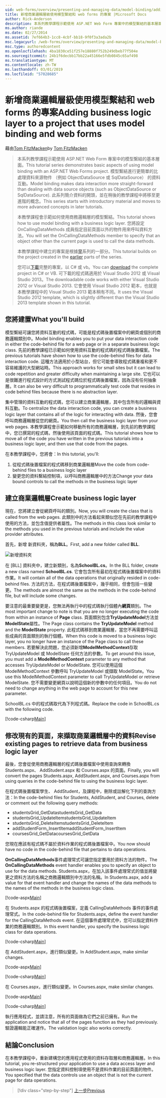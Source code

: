 ```yaml
---
uid: web-forms/overview/presenting-and-managing-data/model-binding/adding-business-logic-layer
title: 新增商業邏輯層級使用模型繫結和 web forms 的專案 |Microsoft Docs
author: Rick-Anderson
description: 本系列教學課程示範使用 ASP.NET Web Form 專案中的模型繫結的基本層面。 模型繫結進行資料互動更多簡單-...
ms.author: riande
ms.date: 02/27/2014
ms.assetid: 7ef664b3-1cc8-4cbf-bb18-9f0f3a3ada2b
msc.legacyurl: /web-forms/overview/presenting-and-managing-data/model-binding/adding-business-logic-layer
msc.type: authoredcontent
ms.openlocfilehash: 4ba1830ce51f257e18880f752b249dbeb77f504e
ms.sourcegitcommit: 24b1f6decbb17bb22a45166e5fdb0845c65af498
ms.translationtype: MT
ms.contentlocale: zh-TW
ms.lasthandoff: 03/01/2019
ms.locfileid: "57028685"
---
```

<a name="adding-business-logic-layer-to-a-project-that-uses-model-binding-and-web-forms"></a><span data-ttu-id="494b0-104">新增商業邏輯層級使用模型繫結和 web forms 的專案</span><span class="sxs-lookup"><span data-stu-id="494b0-104">Adding business logic layer to a project that uses model binding and web forms</span></span>
====================
<span data-ttu-id="494b0-105">藉由[Tom FitzMacken](https://github.com/tfitzmac)</span><span class="sxs-lookup"><span data-stu-id="494b0-105">by [Tom FitzMacken](https://github.com/tfitzmac)</span></span>

> <span data-ttu-id="494b0-106">本系列教學課程示範使用 ASP.NET Web Form 專案中的模型繫結的基本層面。</span><span class="sxs-lookup"><span data-stu-id="494b0-106">This tutorial series demonstrates basic aspects of using model binding with an ASP.NET Web Forms project.</span></span> <span data-ttu-id="494b0-107">模型繫結進行更簡單的比處理資料來源物件 （例如 ObjectDataSource 或 SqlDataSource） 的資料互動。</span><span class="sxs-lookup"><span data-stu-id="494b0-107">Model binding makes data interaction more straight-forward than dealing with data source objects (such as ObjectDataSource or SqlDataSource).</span></span> <span data-ttu-id="494b0-108">此系列簡介資料的開頭，並在稍後的教學課程中將移至更進階的概念。</span><span class="sxs-lookup"><span data-stu-id="494b0-108">This series starts with introductory material and moves to more advanced concepts in later tutorials.</span></span>
> 
> <span data-ttu-id="494b0-109">本教學課程會示範如何使用商務邏輯層的模型繫結。</span><span class="sxs-lookup"><span data-stu-id="494b0-109">This tutorial shows how to use model binding with a business logic layer.</span></span> <span data-ttu-id="494b0-110">您將設定 OnCallingDataMethods 成員指定目前頁面以外的物件用來呼叫資料方法。</span><span class="sxs-lookup"><span data-stu-id="494b0-110">You will set the OnCallingDataMethods member to specify that an object other than the current page is used to call the data methods.</span></span>
> 
> <span data-ttu-id="494b0-111">本教學課程中建立的專案是根據[早](retrieving-data.md)系列的一部分。</span><span class="sxs-lookup"><span data-stu-id="494b0-111">This tutorial builds on the project created in the [earlier](retrieving-data.md) parts of the series.</span></span>
> 
> <span data-ttu-id="494b0-112">您可以[下載](https://go.microsoft.com/fwlink/?LinkId=286116)完整的專案，以 C# 或 vb。</span><span class="sxs-lookup"><span data-stu-id="494b0-112">You can [download](https://go.microsoft.com/fwlink/?LinkId=286116) the complete project in C# or VB.</span></span> <span data-ttu-id="494b0-113">可下載的程式碼適用於 Visual Studio 2012 或 Visual Studio 2013。</span><span class="sxs-lookup"><span data-stu-id="494b0-113">The downloadable code works with either Visual Studio 2012 or Visual Studio 2013.</span></span> <span data-ttu-id="494b0-114">它會使用 Visual Studio 2012 範本，也就是本教學課程中的 Visual Studio 2013 範本稍有不同。</span><span class="sxs-lookup"><span data-stu-id="494b0-114">It uses the Visual Studio 2012 template, which is slightly different than the Visual Studio 2013 template shown in this tutorial.</span></span>


## <a name="what-youll-build"></a><span data-ttu-id="494b0-115">您將建置</span><span class="sxs-lookup"><span data-stu-id="494b0-115">What you'll build</span></span>

<span data-ttu-id="494b0-116">模型繫結可讓您將資料互動的程式碼，可能是程式碼後置檔案中的網頁或個別的商務邏輯類別中。</span><span class="sxs-lookup"><span data-stu-id="494b0-116">Model binding enables you to put your data interaction code in either the code-behind file for a web page or in a separate business logic class.</span></span> <span data-ttu-id="494b0-117">先前的教學課程已示範如何使用資料互動的程式碼的程式碼後置檔案。</span><span class="sxs-lookup"><span data-stu-id="494b0-117">The previous tutorials have shown how to use the code-behind files for data interaction code.</span></span> <span data-ttu-id="494b0-118">這種方法適用於小型站台，但它可能會導致程式碼重複和更不容易維護的大型網站時。</span><span class="sxs-lookup"><span data-stu-id="494b0-118">This approach works for small sites but it can lead to code repetition and greater difficulty when maintaining a large site.</span></span> <span data-ttu-id="494b0-119">它也可以是很難進行程式設計的方式測試程式碼位於程式碼後置檔案，因為沒有任何抽象層。</span><span class="sxs-lookup"><span data-stu-id="494b0-119">It can also be very difficult to programmatically test code that resides in code behind files because there is no abstraction layer.</span></span>

<span data-ttu-id="494b0-120">集中管理的資料互動的程式碼，您可以建立商業邏輯層，其中包含所有的邏輯與資料互動。</span><span class="sxs-lookup"><span data-stu-id="494b0-120">To centralize the data interaction code, you can create a business logic layer that contains all of the logic for interacting with data.</span></span> <span data-ttu-id="494b0-121">然後，您會呼叫商務邏輯層從您的網頁。</span><span class="sxs-lookup"><span data-stu-id="494b0-121">You then call the business logic layer from your web pages.</span></span> <span data-ttu-id="494b0-122">本教學課程會示範如何移動所有的商務邏輯層，到先前的教學課程中，您已撰寫的程式碼，然後使用該頁面的程式碼。</span><span class="sxs-lookup"><span data-stu-id="494b0-122">This tutorial shows how to move all of the code you have written in the previous tutorials into a business logic layer, and then use that code from the pages.</span></span>

<span data-ttu-id="494b0-123">在本教學課程中，您將會：</span><span class="sxs-lookup"><span data-stu-id="494b0-123">In this tutorial, you'll:</span></span>

1. <span data-ttu-id="494b0-124">從程式碼後置檔案的程式碼移到商業邏輯層</span><span class="sxs-lookup"><span data-stu-id="494b0-124">Move the code from code-behind files to a business logic layer</span></span>
2. <span data-ttu-id="494b0-125">變更您的資料繫結控制項，以呼叫商務邏輯層中的方法</span><span class="sxs-lookup"><span data-stu-id="494b0-125">Change your data bound controls to call the methods in the business logic layer</span></span>

## <a name="create-business-logic-layer"></a><span data-ttu-id="494b0-126">建立商業邏輯層</span><span class="sxs-lookup"><span data-stu-id="494b0-126">Create business logic layer</span></span>

<span data-ttu-id="494b0-127">現在，您將建立會從網頁呼叫的類別。</span><span class="sxs-lookup"><span data-stu-id="494b0-127">Now, you will create the class that is called from the web pages.</span></span> <span data-ttu-id="494b0-128">此類別中的方法看起來類似您在先前的教學課程中使用的方法，並包含值提供者屬性。</span><span class="sxs-lookup"><span data-stu-id="494b0-128">The methods in this class look similar to the methods you used in the previous tutorials and include the value provider attributes.</span></span>

<span data-ttu-id="494b0-129">首先，新增 新資料夾，稱為**BLL**。</span><span class="sxs-lookup"><span data-stu-id="494b0-129">First, add a new folder called **BLL**.</span></span>

![新增資料夾](adding-business-logic-layer/_static/image1.png)

<span data-ttu-id="494b0-131">在 [BLL] 資料夾中，建立新類別，名為**SchoolBL.cs**。</span><span class="sxs-lookup"><span data-stu-id="494b0-131">In the BLL folder, create a new class named **SchoolBL.cs**.</span></span> <span data-ttu-id="494b0-132">它會包含所有最初在程式碼後置檔案中的資料作業。</span><span class="sxs-lookup"><span data-stu-id="494b0-132">It will contain all of the data operations that originally resided in code-behind files.</span></span> <span data-ttu-id="494b0-133">方法的方法，在程式碼後置檔案中，幾乎相同，但會包括一些變更。</span><span class="sxs-lookup"><span data-stu-id="494b0-133">The methods are almost the same as the methods in the code-behind file, but will include some changes.</span></span>

<span data-ttu-id="494b0-134">要注意的最重要變更是，您無法再執行中的程式碼執行個體內**網頁**類別。</span><span class="sxs-lookup"><span data-stu-id="494b0-134">The most important change to note is that you are no longer executing the code from within an instance of **Page** class.</span></span> <span data-ttu-id="494b0-135">頁面類別包含**TryUpdateModel**方法並**ModelState**屬性。</span><span class="sxs-lookup"><span data-stu-id="494b0-135">The Page class contains the **TryUpdateModel** method and the **ModelState** property.</span></span> <span data-ttu-id="494b0-136">此程式碼移到商業邏輯層，當您不再需要呼叫這些成員的頁面類別的執行個體。</span><span class="sxs-lookup"><span data-stu-id="494b0-136">When this code is moved to a business logic layer, you no longer have an instance of the Page class to call these members.</span></span> <span data-ttu-id="494b0-137">若要解決此問題，您必須新增**ModelMethodContext**存取 TryUpdateModel 或 ModelState 任何方法的參數。</span><span class="sxs-lookup"><span data-stu-id="494b0-137">To get around this issue, you must add a **ModelMethodContext** parameter to any method that accesses TryUpdateModel or ModelState.</span></span> <span data-ttu-id="494b0-138">您可以使用這個 ModelMethodContext 參數呼叫 TryUpdateModel 或擷取 ModelState。</span><span class="sxs-lookup"><span data-stu-id="494b0-138">You use this ModelMethodContext parameter to call TryUpdateModel or retrieve ModelState.</span></span> <span data-ttu-id="494b0-139">您不需要變更網頁以說明這個新的參數中的任何項目。</span><span class="sxs-lookup"><span data-stu-id="494b0-139">You do not need to change anything in the web page to account for this new parameter.</span></span>

<span data-ttu-id="494b0-140">SchoolBL.cs 中的程式碼取代為下列程式碼。</span><span class="sxs-lookup"><span data-stu-id="494b0-140">Replace the code in SchoolBL.cs with the following code.</span></span>

[!code-csharp[Main](adding-business-logic-layer/samples/sample1.cs)]

## <a name="revise-existing-pages-to-retrieve-data-from-business-logic-layer"></a><span data-ttu-id="494b0-141">修改現有的頁面，來擷取商業邏輯層中的資料</span><span class="sxs-lookup"><span data-stu-id="494b0-141">Revise existing pages to retrieve data from business logic layer</span></span>

<span data-ttu-id="494b0-142">最後，您會從使用商務邏輯層的程式碼後置檔案中使用查詢來轉換 Students.aspx、 AddStudent.aspx 和 Courses.aspx 的頁面。</span><span class="sxs-lookup"><span data-stu-id="494b0-142">Finally, you will convert the pages Students.aspx, AddStudent.aspx, and Courses.aspx from using queries in the code-behind file to using the business logic layer.</span></span>

<span data-ttu-id="494b0-143">在程式碼後置檔案學生、 AddStudent，及課程中，刪除或註解化下列的查詢方法：</span><span class="sxs-lookup"><span data-stu-id="494b0-143">In the code-behind files for Students, AddStudent, and Courses, delete or comment out the following query methods:</span></span>

- <span data-ttu-id="494b0-144">studentsGrid\_GetData</span><span class="sxs-lookup"><span data-stu-id="494b0-144">studentsGrid\_GetData</span></span>
- <span data-ttu-id="494b0-145">studentsGrid\_UpdateItem</span><span class="sxs-lookup"><span data-stu-id="494b0-145">studentsGrid\_UpdateItem</span></span>
- <span data-ttu-id="494b0-146">studentsGrid\_DeleteItem</span><span class="sxs-lookup"><span data-stu-id="494b0-146">studentsGrid\_DeleteItem</span></span>
- <span data-ttu-id="494b0-147">addStudentForm\_InsertItem</span><span class="sxs-lookup"><span data-stu-id="494b0-147">addStudentForm\_InsertItem</span></span>
- <span data-ttu-id="494b0-148">coursesGrid\_GetData</span><span class="sxs-lookup"><span data-stu-id="494b0-148">coursesGrid\_GetData</span></span>

<span data-ttu-id="494b0-149">您現在應該有程式碼不屬於資料作業的程式碼後置檔案中。</span><span class="sxs-lookup"><span data-stu-id="494b0-149">You now should have no code in the code-behind file that pertains to data operations.</span></span>

<span data-ttu-id="494b0-150">**OnCallingDataMethods**事件處理常式可讓您指定要用於資料方法的物件。</span><span class="sxs-lookup"><span data-stu-id="494b0-150">The **OnCallingDataMethods** event handler enables you to specify an object to use for the data methods.</span></span> <span data-ttu-id="494b0-151">Students.aspx，在加入該事件處理常式的值並將變更之資料方法的名稱之商務邏輯類別中方法的名稱。</span><span class="sxs-lookup"><span data-stu-id="494b0-151">In Students.aspx, add a value for that event handler and change the names of the data methods to the names of the methods in the business logic class.</span></span>

[!code-aspx[Main](adding-business-logic-layer/samples/sample2.aspx?highlight=3-4,8)]

<span data-ttu-id="494b0-152">在 Students.aspx 的程式碼後置檔案，定義 CallingDataMethods 事件的事件處理常式。</span><span class="sxs-lookup"><span data-stu-id="494b0-152">In the code-behind file for Students.aspx, define the event handler for the CallingDataMethods event.</span></span> <span data-ttu-id="494b0-153">在這個事件處理常式中，您可以指定資料作業的商務邏輯類別。</span><span class="sxs-lookup"><span data-stu-id="494b0-153">In this event handler, you specify the business logic class for data operations.</span></span>

[!code-csharp[Main](adding-business-logic-layer/samples/sample3.cs)]

<span data-ttu-id="494b0-154">在 AddStudent.aspx，進行類似變更。</span><span class="sxs-lookup"><span data-stu-id="494b0-154">In AddStudent.aspx, make similar changes.</span></span>

[!code-aspx[Main](adding-business-logic-layer/samples/sample4.aspx?highlight=3-4)]

[!code-csharp[Main](adding-business-logic-layer/samples/sample5.cs)]

<span data-ttu-id="494b0-155">在 Courses.aspx，進行類似變更。</span><span class="sxs-lookup"><span data-stu-id="494b0-155">In Courses.aspx, make similar changes.</span></span>

[!code-aspx[Main](adding-business-logic-layer/samples/sample6.aspx?highlight=3-4)]

[!code-csharp[Main](adding-business-logic-layer/samples/sample7.cs)]

<span data-ttu-id="494b0-156">執行應用程式，並請注意，所有的頁面做為它們之前已擁有。</span><span class="sxs-lookup"><span data-stu-id="494b0-156">Run the application and notice that all of the pages function as they had previously.</span></span> <span data-ttu-id="494b0-157">驗證邏輯能正確運作。</span><span class="sxs-lookup"><span data-stu-id="494b0-157">The validation logic also works correctly.</span></span>

## <a name="conclusion"></a><span data-ttu-id="494b0-158">結論</span><span class="sxs-lookup"><span data-stu-id="494b0-158">Conclusion</span></span>

<span data-ttu-id="494b0-159">在本教學課程中，重新建構您的應用程式使用的資料存取層和商務邏輯層。</span><span class="sxs-lookup"><span data-stu-id="494b0-159">In this tutorial, you re-structured your application to use a data access layer and business logic layer.</span></span> <span data-ttu-id="494b0-160">您指定資料控制項使用不是資料作業的目前頁面的物件。</span><span class="sxs-lookup"><span data-stu-id="494b0-160">You specified that the data controls use an object that is not the current page for data operations.</span></span>

> [!div class="step-by-step"]
> [<span data-ttu-id="494b0-161">上一步</span><span class="sxs-lookup"><span data-stu-id="494b0-161">Previous</span></span>](using-query-string-values-to-retrieve-data.md)
